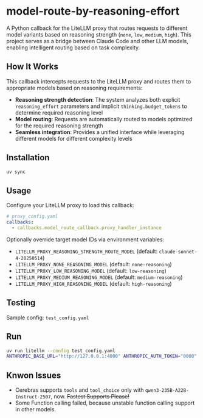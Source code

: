 # model-route-by-reasoning-effort

A Python callback for the LiteLLM proxy that routes requests to different model variants based on reasoning strength (`none`, `low`, `medium`, `high`). This project serves as a bridge between Claude Code and other LLM models, enabling intelligent routing based on task complexity.

## How It Works

This callback intercepts requests to the LiteLLM proxy and routes them to appropriate models based on reasoning requirements:

- **Reasoning strength detection**: The system analyzes both explicit `reasoning_effort` parameters and implicit `thinking.budget_tokens` to determine required reasoning level
- **Model routing**: Requests are automatically routed to models optimized for the required reasoning strength
- **Seamless integration**: Provides a unified interface while leveraging different models for different complexity levels

## Installation

```bash
uv sync
```

## Usage

Configure your LiteLLM proxy to load this callback:

```yaml
# proxy_config.yaml
callbacks:
  - callbacks.model_route_callback.proxy_handler_instance
```

Optionally override target model IDs via environment variables:

- `LITELLM_PROXY_REASONING_STRENGTH_ROUTE_MODEL` (default: `claude-sonnet-4-20250514`)
- `LITELLM_PROXY_NONE_REASONING_MODEL` (default: `none-reasoning`)
- `LITELLM_PROXY_LOW_REASONING_MODEL` (default: `low-reasoning`)
- `LITELLM_PROXY_MEDIUM_REASONING_MODEL` (default: `medium-reasoning`)
- `LITELLM_PROXY_HIGH_REASONING_MODEL` (default: `high-reasoning`)

## Testing

Sample config: `test_config.yaml`

## Run
```bash
uv run litellm --config test_config.yaml
ANTHROPIC_BASE_URL="http://127.0.0.1:4000" ANTHROPIC_AUTH_TOKEN="0000" npx @anthropic-ai/claude-code
```

## Knwon Issues
- Cerebras supports `tools` and `tool_choice` only with `qwen3-235B-A22B-Instruct-2507`, now. ~~Fastest Supports Please!~~
- Some Function calling failed, because unstable function calling support in other models.
